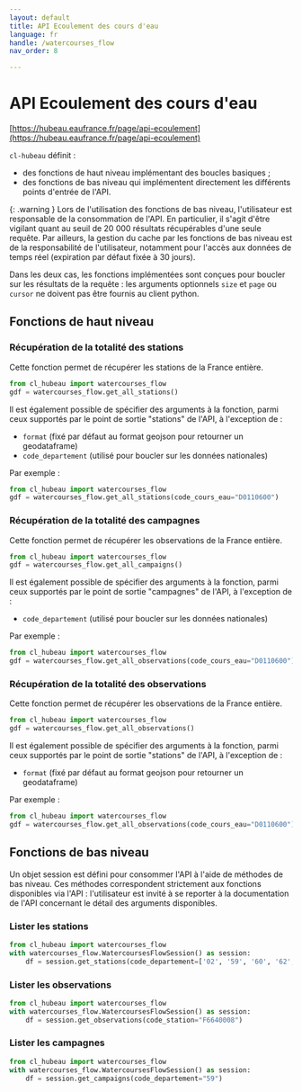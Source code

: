 ```yaml
---
layout: default
title: API Ecoulement des cours d'eau
language: fr
handle: /watercourses_flow
nav_order: 8

---
```

# API Ecoulement des cours d'eau

[https://hubeau.eaufrance.fr/page/api-ecoulement](https://hubeau.eaufrance.fr/page/api-ecoulement)

`cl-hubeau` définit :

* des fonctions de haut niveau implémentant des boucles basiques ;
* des fonctions de bas niveau qui implémentent directement les différents points d'entrée de l'API.

{: .warning }
Lors de l'utilisation des fonctions de bas niveau, l'utilisateur est responsable
de la consommation de l'API. En particulier, il s'agit d'être vigilant quant au seuil
de 20 000 résultats récupérables d'une seule requête.
Par ailleurs, la gestion du cache par les fonctions de bas niveau est de la responsabilité
de l'utilisateur, notamment pour l'accès aux données de temps réel (expiration par défaut
fixée à 30 jours).

Dans les deux cas, les fonctions implémentées sont conçues pour boucler sur les résultats de la
requête : les arguments optionnels `size` et `page` ou `cursor` ne doivent pas être fournis
au client python.

## Fonctions de haut niveau

### Récupération de la totalité des stations

Cette fonction permet de récupérer les stations de la France entière.

```python
from cl_hubeau import watercourses_flow
gdf = watercourses_flow.get_all_stations()
```

Il est également possible de spécifier des arguments à la fonction, parmi ceux supportés
par le point de sortie "stations" de l'API, à l'exception de :
* `format` (fixé par défaut au format geojson pour retourner un geodataframe)
* `code_departement` (utilisé pour boucler sur les données nationales)

Par exemple :
```python
from cl_hubeau import watercourses_flow
gdf = watercourses_flow.get_all_stations(code_cours_eau="D0110600")
```

### Récupération de la totalité des campagnes

Cette fonction permet de récupérer les observations de la France entière.

```python
from cl_hubeau import watercourses_flow
gdf = watercourses_flow.get_all_campaigns()
```

Il est également possible de spécifier des arguments à la fonction, parmi ceux supportés
par le point de sortie "campagnes" de l'API, à l'exception de :
* `code_departement` (utilisé pour boucler sur les données nationales)

Par exemple :
```python
from cl_hubeau import watercourses_flow
gdf = watercourses_flow.get_all_observations(code_cours_eau="D0110600")
```

### Récupération de la totalité des observations

Cette fonction permet de récupérer les observations de la France entière.

```python
from cl_hubeau import watercourses_flow
gdf = watercourses_flow.get_all_observations()
```

Il est également possible de spécifier des arguments à la fonction, parmi ceux supportés
par le point de sortie "stations" de l'API, à l'exception de :
* `format` (fixé par défaut au format geojson pour retourner un geodataframe)

Par exemple :
```python
from cl_hubeau import watercourses_flow
gdf = watercourses_flow.get_all_observations(code_cours_eau="D0110600")
```

## Fonctions de bas niveau

Un objet session est défini pour consommer l'API à l'aide de méthodes de bas niveau.
Ces méthodes correspondent strictement aux fonctions disponibles via l'API : l'utilisateur
est invité à se reporter à la documentation de l'API concernant le détail des arguments
disponibles.

### Lister les stations

```python
from cl_hubeau import watercourses_flow
with watercourses_flow.WatercoursesFlowSession() as session:
    df = session.get_stations(code_departement=['02', '59', '60', '62', '80'], format="geojson")
```

### Lister les observations

```python
from cl_hubeau import watercourses_flow
with watercourses_flow.WatercoursesFlowSession() as session:
    df = session.get_observations(code_station="F6640008")
```

### Lister les campagnes

```python
from cl_hubeau import watercourses_flow
with watercourses_flow.WatercoursesFlowSession() as session:
    df = session.get_campaigns(code_departement="59")
```

